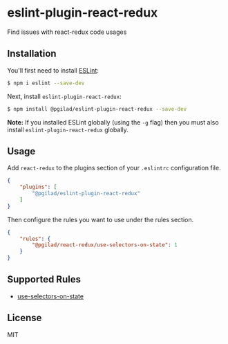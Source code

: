 # eslint-plugin-react-redux

Find issues with react-redux code usages

## Installation

You'll first need to install [ESLint](http://eslint.org):

```bash
$ npm i eslint --save-dev
```

Next, install `eslint-plugin-react-redux`:

```bash
$ npm install @pgilad/eslint-plugin-react-redux --save-dev
```

**Note:** If you installed ESLint globally (using the `-g` flag) then you must also install `eslint-plugin-react-redux` globally.

## Usage

Add `react-redux` to the plugins section of your `.eslintrc` configuration file.

```json
{
    "plugins": [
        "@pgilad/eslint-plugin-react-redux"
    ]
}
```

Then configure the rules you want to use under the rules section.

```json
{
    "rules": {
        "@pgilad/react-redux/use-selectors-on-state": 1
    }
}
```

## Supported Rules

- [use-selectors-on-state](docs/rules/use-selectors-on-state.md)

## License

MIT
